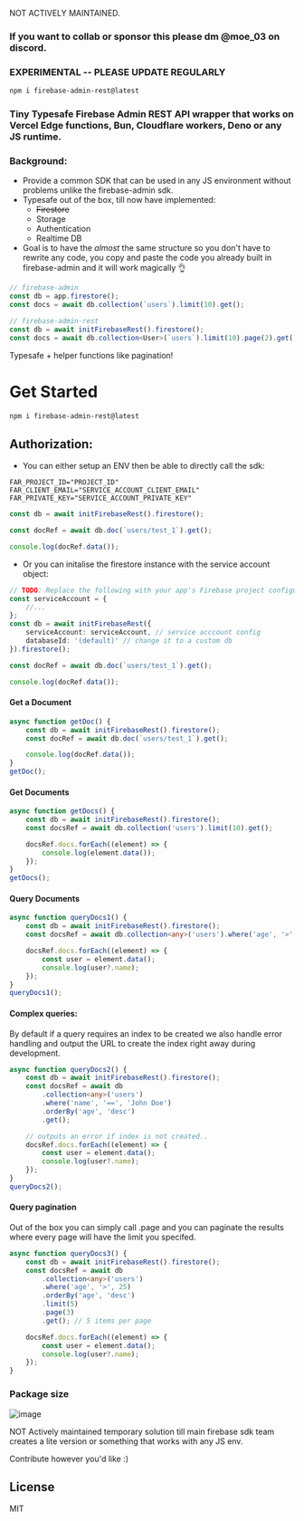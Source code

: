 NOT ACTIVELY MAINTAINED.

### If you want to collab or sponsor this please dm @moe_03 on discord.

### EXPERIMENTAL -- PLEASE UPDATE REGULARLY

```bash
npm i firebase-admin-rest@latest
```

### **Tiny Typesafe Firebase Admin REST API wrapper that works on Vercel Edge functions, Bun, Cloudflare workers, Deno or any JS runtime.**

### Background:

- Provide a common SDK that can be used in any JS environment without problems unlike the firebase-admin sdk.
- Typesafe out of the box, till now have implemented:
  - ~~Firestore~~
  - Storage
  - Authentication
  - Realtime DB
- Goal is to have the _almost_ the same structure so you don't have to rewrite any code, you copy and paste the code you already built in firebase-admin and it will work magically 👌

```ts
// firebase-admin
const db = app.firestore();
const docs = await db.collection(`users`).limit(10).get();

// firebase-admin-rest
const db = await initFirebaseRest().firestore();
const docs = await db.collection<User>(`users`).limit(10).page(2).get();
```

Typesafe + helper functions like pagination!

# **Get Started**

```bash
npm i firebase-admin-rest@latest

```

## Authorization:

- You can either setup an ENV then be able to directly call the sdk:

```env
FAR_PROJECT_ID="PROJECT_ID"
FAR_CLIENT_EMAIL="SERVICE_ACCOUNT_CLIENT_EMAIL"
FAR_PRIVATE_KEY="SERVICE_ACCOUNT_PRIVATE_KEY"
```

```ts
const db = await initFirebaseRest().firestore();

const docRef = await db.doc(`users/test_1`).get();

console.log(docRef.data());
```

- Or you can initalise the firestore instance with the service account object:

```ts
// TODO: Replace the following with your app's Firebase project configuration
const serviceAccount = {
	//...
};
const db = await initFirebaseRest({
	serviceAccount: serviceAccount, // service acccount config
	databaseId: '(default)' // change it to a custom db
}).firestore();

const docRef = await db.doc(`users/test_1`).get();

console.log(docRef.data());
```

#### **Get a Document**

```ts
async function getDoc() {
	const db = await initFirebaseRest().firestore();
	const docRef = await db.doc(`users/test_1`).get();

	console.log(docRef.data());
}
getDoc();
```

#### **Get Documents**

```ts
async function getDocs() {
	const db = await initFirebaseRest().firestore();
	const docsRef = await db.collection('users').limit(10).get();

	docsRef.docs.forEach((element) => {
		console.log(element.data());
	});
}
getDocs();
```

#### **Query Documents**

```ts
async function queryDocs1() {
	const db = await initFirebaseRest().firestore();
	const docsRef = await db.collection<any>('users').where('age', '>', 25).get();

	docsRef.docs.forEach((element) => {
		const user = element.data();
		console.log(user?.name);
	});
}
queryDocs1();
```

#### Complex queries:

By default if a query requires an index to be created we also handle error handling and output the URL to create the index right away during development.

```ts
async function queryDocs2() {
	const db = await initFirebaseRest().firestore();
	const docsRef = await db
		.collection<any>('users')
		.where('name', '==', 'John Doe')
		.orderBy('age', 'desc')
		.get();

	// outputs an error if index is not created..
	docsRef.docs.forEach((element) => {
		const user = element.data();
		console.log(user?.name);
	});
}
queryDocs2();
```

#### Query pagination

Out of the box you can simply call .page and you can paginate the results where every page will have the limit you specifed.

```ts
async function queryDocs3() {
	const db = await initFirebaseRest().firestore();
	const docsRef = await db
		.collection<any>('users')
		.where('age', '>', 25)
		.orderBy('age', 'desc')
		.limit(5)
		.page(3)
		.get(); // 5 items per page

	docsRef.docs.forEach((element) => {
		const user = element.data();
		console.log(user?.name);
	});
}
```

### Package size

![image](https://github.com/Moe03/firebase-admin-rest/assets/56455612/eca03b8e-1e80-45ab-92ac-6c3020937d8a)

NOT Actively maintained temporary solution till main firebase sdk team creates a lite version or something that works with any JS env.

Contribute however you'd like :)

## License

MIT
